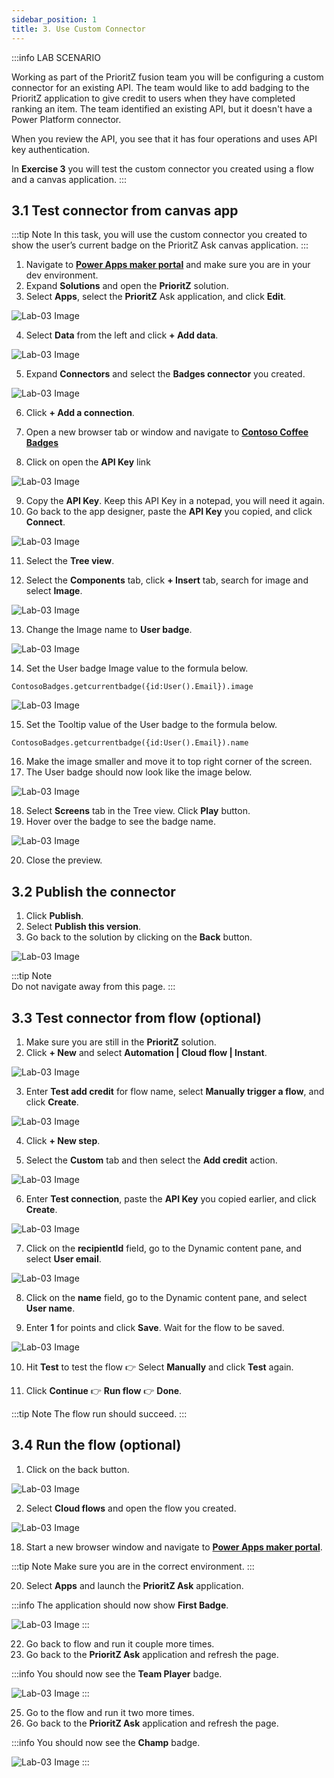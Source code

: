 ```yaml
---
sidebar_position: 1
title: 3. Use Custom Connector
---
```


:::info LAB SCENARIO

Working as part of the PrioritZ fusion team you will be configuring a custom connector for an existing API.  The team would like to add badging to the PrioritZ application to give credit to users when they have completed ranking an item.  The team identified an existing API, but it doesn't have a Power Platform connector.  

When you review the API, you see that it has four operations and uses API key authentication.


In **Exercise 3** you will test the custom connector you created using a flow and a canvas application.
:::

## 3.1 Test connector from canvas app

:::tip Note
In this task, you will use the custom connector you created to show the user’s current badge on the PrioritZ Ask canvas application.
:::

1.	Navigate to [**Power Apps maker portal**](https://aka.ms/lowcode-february/makerportal) and make sure you are in your dev environment. 
2.	Expand **Solutions** and open the **PrioritZ** solution.
3.	Select **Apps**, select the **PrioritZ** Ask application, and click **Edit**.

![Lab-03 Image](./img/lab03-35.jpg)

4.	Select **Data** from the left and click **+ Add data**.

![Lab-03 Image](./img/lab03-36.jpg)

5.	Expand **Connectors** and select the **Badges connector** you created.

![Lab-03 Image](./img/lab03-37.jpg)

6.	Click **+ Add a connection**.
7.	Open a new browser tab or window and navigate to [**Contoso Coffee Badges**](https://aka.ms/lowcode-february/workshop/contoso) 

8.	Click on open the **API Key** link

![Lab-03 Image](./img/lab03-38.jpg)

9.	Copy the **API Key**. Keep this API Key in a notepad, you will need it again.
10.	Go back to the app designer, paste the **API Key** you copied, and click **Connect**.

![Lab-03 Image](./img/lab03-39.jpg)

11.	Select the **Tree view**.

12.	Select the **Components** tab, click **+ Insert** tab, search for image and select **Image**.

![Lab-03 Image](./img/lab03-40.jpg)

13.	Change the Image name to **User badge**.

![Lab-03 Image](./img/lab03-41.jpg)

14.	Set the User badge Image value to the formula below.
```
ContosoBadges.getcurrentbadge({id:User().Email}).image
```

![Lab-03 Image](./img/lab03-42.jpg)

15.	Set the Tooltip value of the User badge to the formula below.
```
ContosoBadges.getcurrentbadge({id:User().Email}).name
```

16.	Make the image smaller and move it to top right corner of the screen.
17.	The User badge should now look like the image below. 

![Lab-03 Image](./img/lab03-43.jpg)

18.	Select **Screens** tab in the Tree view. Click **Play** button.
19.	Hover over the badge to see the badge name.

![Lab-03 Image](./img/lab03-44.jpg)

20.	Close the preview. 

## 3.2 Publish the connector

1.  Click **Publish**.
2.	Select **Publish this version**.
3.	Go back to the solution by clicking on the **Back** button.

![Lab-03 Image](./img/lab03-45.jpg)

:::tip Note  
Do not navigate away from this page.
:::

## 3.3 Test connector from flow (optional)

1.	Make sure you are still in the **PrioritZ** solution.
2.	Click **+ New** and select **Automation | Cloud flow | Instant**.

![Lab-03 Image](./img/lab03-46.jpg)

3.	Enter **Test add credit** for flow name, select **Manually trigger a flow**, and click **Create**.

![Lab-03 Image](./img/lab03-47.jpg)

4.	Click **+ New step**.

5.	Select the **Custom** tab and then select the **Add credit** action.

![Lab-03 Image](./img/lab03-48.jpg)

6.	Enter **Test connection**, paste the **API Key** you copied earlier, and click **Create**.

![Lab-03 Image](./img/lab03-49.jpg)

7.	Click on the **recipientId** field, go to the Dynamic content pane, and select **User email**.

![Lab-03 Image](./img/lab03-50.jpg)

8.	Click on the **name** field, go to the Dynamic content pane, and select **User name**.

9.	Enter **1** for points and click **Save**. Wait for the flow to be saved.

![Lab-03 Image](./img/lab03-51.jpg)

10.	Hit **Test** to test the flow 👉 Select **Manually** and click **Test** again.

12.	Click **Continue** 👉 **Run flow** 👉 **Done**.

:::tip Note
The flow run should succeed.
:::

## 3.4 Run the flow (optional)

1.	Click on the back button.

![Lab-03 Image](./img/lab03-52.jpg)

2.	Select **Cloud flows** and open the flow you created.

![Lab-03 Image](./img/lab03-53.jpg)


18.	Start a new browser window and navigate to [**Power Apps maker portal**](https://aka.ms/lowcode-february/makerportal).

:::tip Note 
Make sure you are in the correct environment.
:::

20.	Select **Apps** and launch the **PrioritZ Ask** application.

:::info The application should now show **First Badge**.

![Lab-03 Image](./img/lab03-54.jpg)
:::

22.	Go back to flow and run it couple more times.
23.	Go back to the **PrioritZ Ask** application and refresh the page.

:::info You should now see the **Team Player** badge.

![Lab-03 Image](./img/lab03-55.jpg)
:::

25.	Go to the flow and run it two more times.
26.	Go back to the **PrioritZ Ask** application and refresh the page.


:::info You should now see the **Champ** badge.

![Lab-03 Image](./img/lab03-56.jpg)
:::